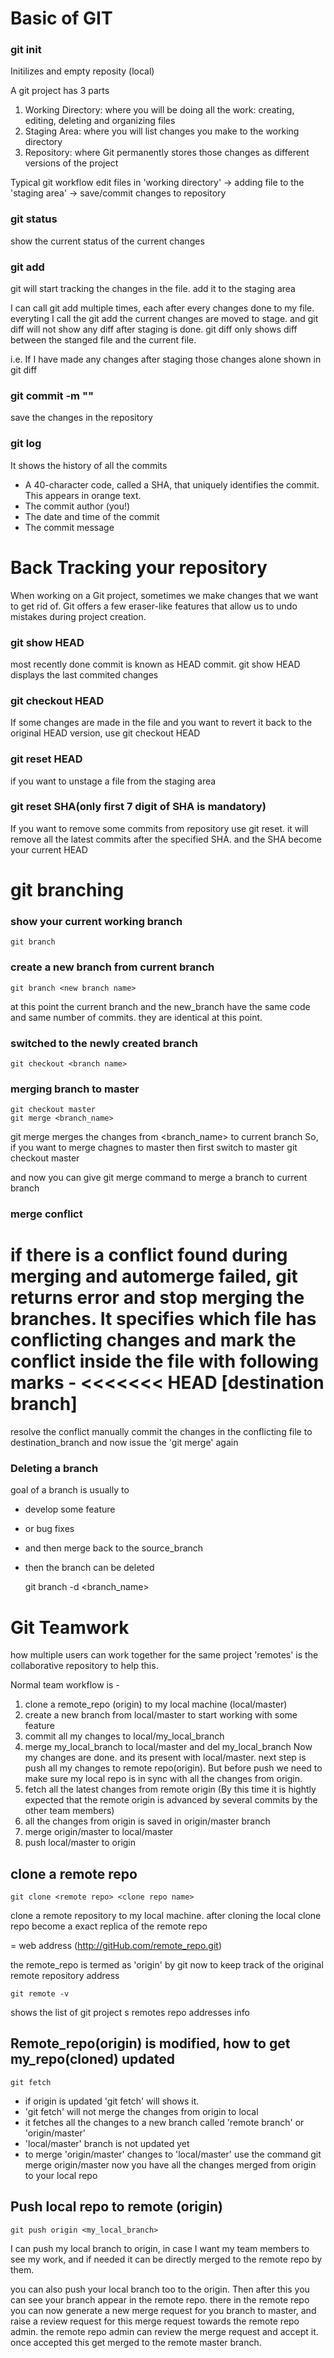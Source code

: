 # Basic of GIT

### git init
Initilizes and empty reposity (local)

A git project has 3 parts
1. Working Directory: where you will be doing all the work: creating, editing, deleting and organizing files
2. Staging Area: where you will list changes you make to the working directory
3. Repository: where Git permanently stores those changes as different versions of the project

Typical git workflow
edit files in 'working directory' -> adding file to the 'staging area' -> save/commit changes to repository


### git status
show the current status of the current changes

### git add <filename>
git will start tracking the changes in the file. add it to the staging area

I can call git add multiple times, each after every changes done to my file.
everyting I call the git add <file> the current changes are moved to stage.
and git diff will not show any diff after staging is done.
git diff only shows diff between the stanged file and the current file.

i.e. If I have made any changes after staging those changes alone shown in git diff

### git commit -m "<commit message>"
save the changes in the repository

### git log
It shows the history of all the commits

- A 40-character code, called a SHA, that uniquely identifies the commit. This appears in orange text.
- The commit author (you!)
- The date and time of the commit
- The commit message



# Back Tracking your repository
When working on a Git project, sometimes we make changes that we want to get rid of. Git offers a few eraser-like features that allow us to undo mistakes during project creation.

### git show HEAD
most recently done commit is known as HEAD commit.
git show HEAD displays the last commited changes

### git checkout HEAD <filename>
If some changes are made in the file and you want to revert it back to the original HEAD version, use git checkout HEAD


### git reset HEAD <file>
if you want to unstage a file from the staging area


### git reset SHA(only first 7 digit of SHA is mandatory)
If you want to remove some commits from repository use git reset.
it will remove all the latest commits after the specified SHA. and the SHA become your current HEAD



# git branching

### show your current working branch
    git branch

### create a new branch from current branch
    git branch <new branch name>
at this point the current branch and the new_branch have the same code and same number of commits. they are identical at this point.

### switched to the newly created branch
    git checkout <branch name>

### merging branch to master
    git checkout master
    git merge <branch_name>

git merge merges the changes from <branch_name> to current branch
So, if you want to merge chagnes to master then first switch to master 
    git checkout master

and now you can give git merge command to merge a branch to current branch

### merge conflict

if there is a conflict found during merging and automerge failed, git returns error and stop merging the branches. 
It specifies which file has conflicting changes and mark the conflict inside the file with following marks -
<<<<<<< HEAD [destination branch]
=======
>>>>>>> <source branch>

resolve the conflict manually
commit the changes in the conflicting file to destination_branch
and now issue the 'git merge' again

### Deleting a branch

goal of a branch is usually to 
- develop some feature
- or bug fixes 
- and then merge back to the source_branch
- then the branch can be deleted

    git branch -d <branch_name>




# Git Teamwork
how multiple users can work together for the same project
'remotes' is the collaborative repository to help this.

Normal team workflow is -
1. clone a remote_repo (origin) to my local machine (local/master)
2. create a new branch from local/master to start working with some feature
3. commit all my changes to local/my_local_branch
4. merge my_local_branch to local/master and del my_local_branch
Now my changes are done. and its present with local/master. next step is push all my changes to remote repo(origin). But before push we need to make sure my local repo is in sync with all the changes from origin.
5. fetch all the latest changes from remote origin (By this time it is hightly expected that the remote origin is advanced by several commits by the other team members)
6. all the changes from origin is saved in origin/master branch
7. merge origin/master to local/master
8. push local/master to origin

## clone a remote repo

    git clone <remote repo> <clone repo name>

clone a remote repository to my local machine. after cloning the
local clone repo become a exact replica of the remote repo

<remote repo> = web address (http://gitHub.com/remote_repo.git)

the remote_repo is termed as 'origin' by git now to keep track of the original remote repository address

    git remote -v

shows the list of git project s remotes repo addresses info

## Remote_repo(origin) is modified, how to get my_repo(cloned) updated

    git fetch

- if origin is updated 'git fetch' will shows it.
- 'git fetch' will not merge the changes from origin to local
- it fetches all the changes to a new branch called 'remote branch' or 'origin/master'
- 'local/master' branch is not updated yet
- to merge 'origin/master' changes to 'local/master' use the command
    git merge origin/master
now you have all the changes merged from origin to your local repo

## Push local repo to remote (origin)

    git push origin <my_local_branch>

I can push my local branch to origin, in case I want my team members to see my work, and if needed
it can be directly merged to the remote repo by them.

you can also push your local branch too to the origin. Then after this you can see your branch appear in the
remote repo. there in the remote repo you can now generate a new merge request for you branch to master, and 
raise a review request for this merge request towards the remote repo admin. the remote repo admin can review the
merge request and accept it. once accepted this get merged to the remote master branch.
















